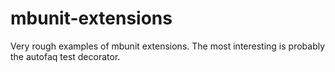 mbunit-extensions
=================

Very rough examples of mbunit extensions. The most interesting is probably the autofaq test decorator.